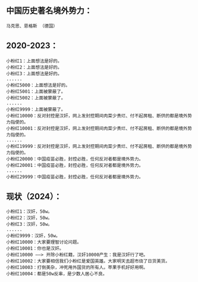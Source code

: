 ## 中国历史著名境外势力：    
    马克思、恩格斯 （德国）


## 2020-2023：
    小粉红1：上面想法是好的。
    小粉红2：上面想法是好的。
    小粉红3：上面想法是好的。
    ......
    小粉红5000：上面想法是好的。
    小粉红5001：上面被蒙蔽了。
    小粉红5002：上面被蒙蔽了。
    ......
    小粉红9999：上面被蒙蔽了。
    小粉红10000：反对封控是汉奸，网上发封控期间肉菜少贵烂、付不起房租、断供的都是境外势力指使的。
    小粉红10001：反对封控是汉奸，网上发封控期间肉菜少贵烂、付不起房租、断供的都是境外势力指使的。
    ......
    小粉红19999：反对封控是汉奸，网上发封控期间肉菜少贵烂、付不起房租、断供的都是境外势力指使的。
    小粉红20000：中国疫苗必胜，封控必胜，任何反对者都是境外势力。
    小粉红20001：中国疫苗必胜，封控必胜，任何反对者都是境外势力。
    ......
    小粉红29999：中国疫苗必胜，封控必胜，任何反对者都是境外势力。
    
    
## 现状（2024）：
    小粉红1：汉奸，50w。
    小粉红2：汉奸，50w。
    小粉红3：汉奸，50w。
    ......
    小粉红9999：汉奸，50w。
    小粉红10000：大家要理智讨论问题。
    小粉红10001：你也是汉奸。
    小粉红10000 ——> 开除小粉红籍，汉奸10000产生：我是汉奸行了吧。
    小粉红10002：大家要相信我们小粉红是爱国英雄。大家明天去超市烧了日货美货。
    小粉红10003：打倒美杂，冲死用外国货的所有人。苹果手机好好用啊。
    小粉红10004：都是50w反串，是少数人居心不良。
        

